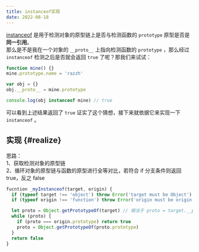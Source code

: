 ```yaml
---
title: instanceof实现
date: 2022-08-18
---
```




[instanceof](https://developer.mozilla.org/zh-CN/docs/Web/JavaScript/Reference/Operators/instanceof) 是用于检测对象的原型链上是否与检测函数的 `prototype` 原型是否是**同一引用**。  
 那么是不是我在一个对象的 `__proto__` 上指向检测函数的 `prototype` ，那么经过 `instanceof` 检测之后是否就会返回 `true` 了呢？那我们来试试：

```js
function mine() {}
mine.prototype.name = 'razzh'

var obj = {}
obj.__proto__ = mine.prototype

console.log(obj instanceof mine) // true
```

可以看到上述结果返回了 `true` 证实了这个猜想，接下来就依据它来实现一下 `instanceof` 。

## 实现 {#realize}

思路：  
1、获取检测对象的原型链  
2、循环对象的原型链与函数的原型进行全等对比，若符合 if 分支条件则返回 true，反之 false

```js
fucntion _myInstanceof(target, origin) {
  if (typeof target !== 'object') throw Error('target must be Object')
  if (typeof origin !== 'function') throw Error('origin must be origin')

  let proto = Object.getPrototypeOf(target) // 相当于 proto = target.__proto__
  while (proto) {
    if (proto === origin.prototype) return true
    proto = Object.getPrototypeOf(proto.prototype)
  }
  return false
}
```